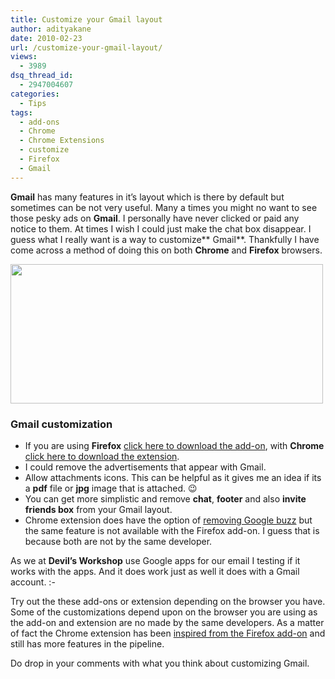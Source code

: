 ```yaml
---
title: Customize your Gmail layout
author: adityakane
date: 2010-02-23
url: /customize-your-gmail-layout/
views:
  - 3989
dsq_thread_id:
  - 2947004607
categories:
  - Tips
tags:
  - add-ons
  - Chrome
  - Chrome Extensions
  - customize
  - Firefox
  - Gmail
---
```

**Gmail** has many features in it&#8217;s layout which is there by default but sometimes can be not very useful. Many a times you might no want to see those pesky ads on **Gmail**. I personally have never clicked or paid any notice to them. At times I wish I could just make the chat box disappear. I guess what I really want is a way to customize** Gmail**. Thankfully I have come across a method of doing this on both **Chrome** and **Firefox** browsers.

<a rel="attachment wp-att-20613" href="http://devilsworkshop.org/customize-your-gmail-layout/customized_gmail/"><img class="alignnone size-full wp-image-20613" title="customized_gmail" src="http://cdn.devilsworkshop.org/files/2010/02/customized_gmail.png" alt="" width="500" height="223" /></a>

### Gmail customization

  * If you are using **Firefox** <a href="https://addons.mozilla.org/en-US/firefox/addon/6076" onclick="_gaq.push(['_trackEvent', 'outbound-article', 'https://addons.mozilla.org/en-US/firefox/addon/6076', 'click here to download the add-on']);" >click here to download the add-on</a>, with **Chrome** <a href="https://chrome.google.com/extensions/detail/gmfocnipihcoejdieiimhiecclokidea" onclick="_gaq.push(['_trackEvent', 'outbound-article', 'https://chrome.google.com/extensions/detail/gmfocnipihcoejdieiimhiecclokidea', 'click here to download the extension']);" >click here to download the extension</a>.
  * I could remove the advertisements that appear with Gmail.
  * Allow attachments icons. This can be helpful as it gives me an idea if its a **pdf** file or **jpg** image that is attached. 😉
  * You can get more simplistic and remove **chat**, **footer** and also **invite friends box** from your Gmail layout.
  * Chrome extension does have the option of [removing Google buzz][1] but the same feature is not available with the Firefox add-on. I guess that is because both are not by the same developer.

As we at **Devil&#8217;s Workshop** use Google apps for our email I testing if it works with the apps. And it does work just as well it does with a Gmail account. <img src="http://devilsworkshop.org/wp-includes/images/smilies/simple-smile.png" alt=":-)" class="wp-smiley" style="height: 1em; max-height: 1em;" />

Try out the these add-ons or extension depending on the browser you have. Some of the customizations depend upon on the browser you are using as the add-on and extension are no made by the same developers. As a matter of fact the Chrome extension has been <a href="http://lifehacker.com/5477037/unofficial-better-gmail-for-chrome-bends-gmail-to-your-will" onclick="_gaq.push(['_trackEvent', 'outbound-article', 'http://lifehacker.com/5477037/unofficial-better-gmail-for-chrome-bends-gmail-to-your-will', 'inspired from the Firefox add-on']);" >inspired from the Firefox add-on</a> and still has more features in the pipeline.

Do drop in your comments with what you think about customizing Gmail.

 [1]: http://devilsworkshop.org/dont-like-google-buzz-remove-it/ "removing Google buzz"
